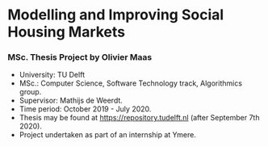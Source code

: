 # Modelling and Improving Social Housing Markets
### MSc. Thesis Project by Olivier Maas
- University: TU Delft
- MSc.: Computer Science, Software Technology track, Algorithmics group.
- Supervisor: Mathijs de Weerdt.
- Time period: October 2019 - July 2020.
- Thesis may be found at https://repository.tudelft.nl (after September 7th 2020).
- Project undertaken as part of an internship at Ymere.
